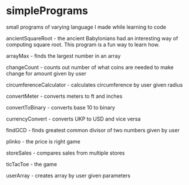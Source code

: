 # simplePrograms
small programs of varying language I made while learning to code

ancientSquareRoot - the ancient Babylonians had an interesting way of computing square root. This program is a fun way to learn how.

arrayMax - finds the largest number in an array

changeCount - counts out number of what coins are needed to make change for amount given by user

circumferenceCalculator - calculates circumference by user given radius

convertMeter - converts meters to ft and inches

convertToBinary - converts base 10 to binary

currencyConvert - converts UKP to USD and vice versa

findGCD - finds greatest common divisor of two numbers given by user

plinko - the price is right game

storeSales - compares sales from multiple stores

ticTacToe - the game

userArray - creates array by user given parameters
